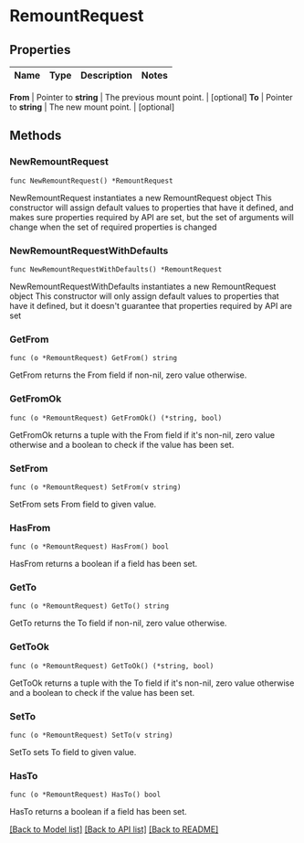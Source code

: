 # RemountRequest


## Properties

Name | Type | Description | Notes
------------ | ------------- | ------------- | -------------


**From** | Pointer to **string** | The previous mount point. | [optional] 
**To** | Pointer to **string** | The new mount point. | [optional] 



## Methods


### NewRemountRequest

`func NewRemountRequest() *RemountRequest`

NewRemountRequest instantiates a new RemountRequest object
This constructor will assign default values to properties that have it defined,
and makes sure properties required by API are set, but the set of arguments
will change when the set of required properties is changed

### NewRemountRequestWithDefaults

`func NewRemountRequestWithDefaults() *RemountRequest`

NewRemountRequestWithDefaults instantiates a new RemountRequest object
This constructor will only assign default values to properties that have it defined,
but it doesn't guarantee that properties required by API are set


### GetFrom

`func (o *RemountRequest) GetFrom() string`

GetFrom returns the From field if non-nil, zero value otherwise.

### GetFromOk

`func (o *RemountRequest) GetFromOk() (*string, bool)`

GetFromOk returns a tuple with the From field if it's non-nil, zero value otherwise
and a boolean to check if the value has been set.

### SetFrom

`func (o *RemountRequest) SetFrom(v string)`

SetFrom sets From field to given value.


### HasFrom

`func (o *RemountRequest) HasFrom() bool`

HasFrom returns a boolean if a field has been set.




### GetTo

`func (o *RemountRequest) GetTo() string`

GetTo returns the To field if non-nil, zero value otherwise.

### GetToOk

`func (o *RemountRequest) GetToOk() (*string, bool)`

GetToOk returns a tuple with the To field if it's non-nil, zero value otherwise
and a boolean to check if the value has been set.

### SetTo

`func (o *RemountRequest) SetTo(v string)`

SetTo sets To field to given value.


### HasTo

`func (o *RemountRequest) HasTo() bool`

HasTo returns a boolean if a field has been set.









[[Back to Model list]](../README.md#documentation-for-models) [[Back to API list]](../README.md#documentation-for-api-endpoints) [[Back to README]](../README.md)


